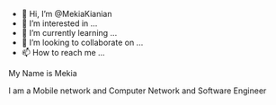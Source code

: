 - 👋 Hi, I’m @MekiaKianian
- 👀 I’m interested in ...
- 🌱 I’m currently learning ...
- 💞️ I’m looking to collaborate on ...
- 📫 How to reach me ...

My Name is Mekia

I am a Mobile network and Computer Network and Software Engineer
